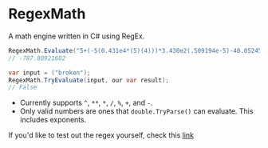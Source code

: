 # RegexMath
A math engine written in C# using RegEx.
```cs
RegexMath.Evaluate("5+(-5(0.431e4*(5)(4)))*3.430e2(.509194e-5)-40.05245");
// -787.80921602
```

```cs
var input = ("broken");
RegexMath.TryEvaluate(input, our var result);
// False
```

- Currently supports `^`, `**`, `*`, `/`, `%`, `+`, and `-`.
- Only valid numbers are ones that `double.TryParse()` can evaluate. This includes exponents.

If you'd like to test out the regex yourself, check this [link](https://awau.moe/4pHJQeU)
